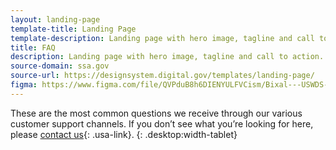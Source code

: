 ```yaml
---
layout: landing-page
template-title: Landing Page
template-description: Landing page with hero image, tagline and call to action.
title: FAQ
description: Landing page with hero image, tagline and call to action.
source-domain: ssa.gov
source-url: https://designsystem.digital.gov/templates/landing-page/
figma: https://www.figma.com/file/QVPduB8h6DIENYULFVCism/Bixal---USWDS-Page-Templates?node-id=1780%3A6163
---
```


These are the most common questions we receive through our various customer support channels. If you don’t see what you’re looking for here, please [contact us](https://www.ssa.gov/agency/contact/){: .usa-link}.
{: .desktop:width-tablet}
